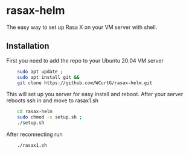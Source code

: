 # rasax-helm

The easy way to set up Rasa X on your VM server with shell. 


## Installation 

First you need to add the repo to your Ubuntu 20.04 VM server 

```bash 
    sudo apt update ;
    sudo apt install git &&
    git clone https://github.com/WCurtG/rasax-helm.git
```

This will set up you server for easy install and reboot. After your server reboots ssh in and move to rasax1.sh

```bash 
    cd rasax-helm
    sudo chmod -x setup.sh ;
    ./setup.sh
```

After reconnecting run 

```bash 
    ./rasax1.sh
```
